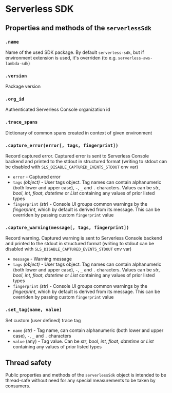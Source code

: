 # Serverless SDK

## Properties and methods of the `serverlessSdk`

### `.name`

Name of the used SDK package. By default `serverless-sdk`, but if environment extension is used, it's overriden (to e.g. `serverless-aws-lambda-sdk`)

### `.version`

Package version

### `.org_id`

Authenticated Serverless Console organization id

### `.trace_spans`

Dictionary of common spans created in context of given environment

### `.capture_error(error[, tags, fingerprint])`

Record captured error. Captured error is sent to Serverless Console backend and printed to the stdout in structured format (writing to stdout can be disabled with `SLS_DISABLE_CAPTURED_EVENTS_STDOUT` env var)

- `error` - Captured error
- `tags` _(object)_ - User tags object. Tag names can contain alphanumeric (both lower and upper case), `-`, `_` and `.` characters. Values can be _str_, _bool_, _int_, _float_, _datetime_ or _List_ containing any values of prior listed types
- `fingerprint` _(str)_ - Console UI groups common warnings by the _fingerprint_, which by default is derived from its message. This can be overriden by passing custom `fingerprint` value

### `.capture_warning(message[, tags, fingerprint])`

Record warning. Captured warning is sent to Serverless Console backend and printed to the stdout in structured format (writing to stdout can be disabled with `SLS_DISABLE_CAPTURED_EVENTS_STDOUT` env var)

- `message` - Warning message
- `tags` _(object)_ - User tags object. Tag names can contain alphanumeric (both lower and upper case), `-`, `_` and `.` characters. Values can be _str_, _bool_, _int_, _float_, _datetime_ or _List_ containing any values of prior listed types
- `fingerprint` _(str)_ - Console UI groups common warnings by the _fingerprint_, which by default is derived from its message. This can be overriden by passing custom `fingerprint` value

### `.set_tag(name, value)`

Set custom (user defined) trace tag

- `name` _(str)_ - Tag name, can contain alphanumeric (both lower and upper case), `-`, `_` and `.` characters
- `value` (any) - Tag value. Can be _str_, _bool_, _int_, _float_, _datetime_ or _List_ containing any values of prior listed types

## Thread safety

Public properties and methods of the `serverlessSdk` object is intended to be thread-safe without need for any special measurements to be taken by consumers.
